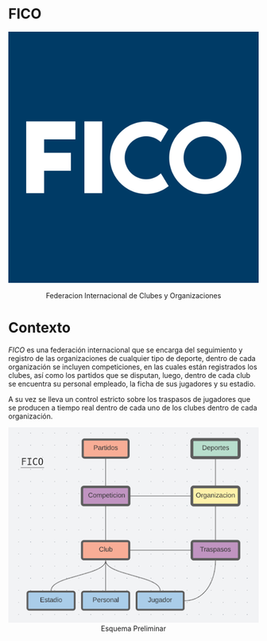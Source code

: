 # FICO

<div align="center">
  <img src="Images/FICO.png">
  <p>Federacion Internacional de Clubes y Organizaciones</p>
</div>

# Contexto

*FICO* es una federación internacional que se encarga del seguimiento y registro de las organizaciones de cualquier tipo de deporte, dentro de cada organización se incluyen competiciones, en las cuales están registrados los clubes, así como los partidos que se disputan, luego, dentro de cada club se encuentra su personal empleado, la ficha de sus jugadores y su estadio. 

A su vez se lleva un control estricto sobre los traspasos de jugadores que se producen a tiempo real dentro de cada uno de los clubes dentro de cada organización.

<div align="center">
  <img src="Images/EsquemaGeneral.png">
  <br>
  <figcaption>Esquema Preliminar</figcaption>
</div>


